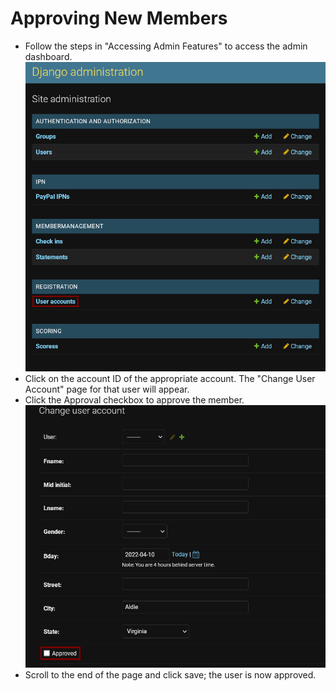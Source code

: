 # Approving New Members
+ Follow the steps in "Accessing Admin Features" to access the admin dashboard.
    ![User Accounts Image](https://raw.githubusercontent.com/rgooney/WillowsfordArcheryTraining/main/imgs/useraccounts.png)
+ Click on the account ID of the appropriate account. The "Change User Account" page for that user will appear.
+ Click the Approval checkbox to approve the member.
    ![Approve User](https://raw.githubusercontent.com/rgooney/WillowsfordArcheryTraining/main/imgs/approved.png)
+ Scroll to the end of the page and click save; the user is now approved.